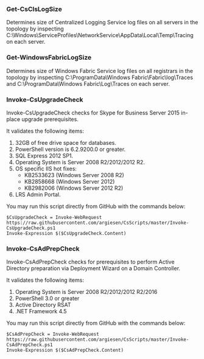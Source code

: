 ### Get-CsClsLogSize
Determines size of Centralized Logging Service log files on all servers in the topology by inspecting C:\Windows\ServiceProfiles\NetworkService\AppData\Local\Temp\Tracing on each server.


### Get-WindowsFabricLogSize
Determines size of Windows Fabric Service log files on all registrars in the topology by inspecting C:\ProgramData\Windows Fabric\Fabric\log\Traces and C:\ProgramData\Windows Fabric\Log\Traces on each server.


### Invoke-CsUpgradeCheck
Invoke-CsUpgradeCheck checks for Skype for Business Server 2015 in-place upgrade prerequisites.

It validates the following items:
1. 32GB of free drive space for databases.
2. PowerShell version is 6.2.9200.0 or greater.
3. SQL Express 2012 SP1.
4. Operating System is Server 2008 R2/2012/2012 R2.
5. OS specific IIS hot fixes:
	* KB2533623 (Windows Server 2008 R2)
	* KB2858668 (Windows Server 2012)
	* KB2982006 (Windows Server 2012 R2)
6. LRS Admin Portal.

You may run this script directly from GitHub with the commands below:
```
$CsUpgradeCheck = Invoke-WebRequest https://raw.githubusercontent.com/argiesen/CsScripts/master/Invoke-CsUpgradeCheck.ps1
Invoke-Expression $($CsUpgradeCheck.Content)
```


### Invoke-CsAdPrepCheck
Invoke-CsAdPrepCheck checks for prerequisites to perform Active Directory preparation via Deployment Wizard on a Domain Controller.

It validates the following items:
1. Operating System is Server 2008 R2/2012/2012 R2/2016
2. PowerShell 3.0 or greater
3. Active Directory RSAT
4. .NET Framework 4.5

You may run this script directly from GitHub with the commands below:
```
$CsAdPrepCheck = Invoke-WebRequest https://raw.githubusercontent.com/argiesen/CsScripts/master/Invoke-CsAdPrepCheck.ps1
Invoke-Expression $($CsAdPrepCheck.Content)
```
